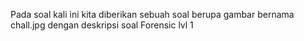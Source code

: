 Pada soal kali ini kita diberikan sebuah soal berupa gambar bernama chall.jpg dengan deskripsi soal Forensic lvl 1
